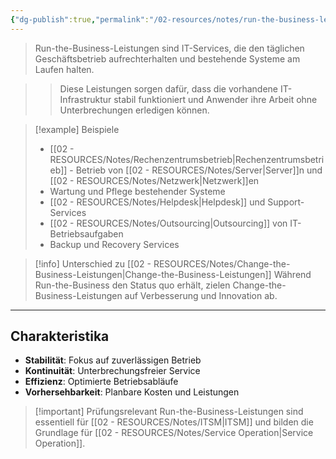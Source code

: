 ```yaml
---
{"dg-publish":true,"permalink":"/02-resources/notes/run-the-business-leistungen/","tags":["informatik/service","GFN/LF06"],"noteIcon":"","updated":"2025-10-24T12:49:59.309+02:00"}
---
```



>Run-the-Business-Leistungen sind IT-Services, die den täglichen Geschäftsbetrieb aufrechterhalten und bestehende Systeme am Laufen halten.

>>Diese Leistungen sorgen dafür, dass die vorhandene IT-Infrastruktur stabil funktioniert und Anwender ihre Arbeit ohne Unterbrechungen erledigen können.

>[!example] Beispiele
>- [[02 - RESOURCES/Notes/Rechenzentrumsbetrieb\|Rechenzentrumsbetrieb]] - Betrieb von [[02 - RESOURCES/Notes/Server\|Server]]n und [[02 - RESOURCES/Notes/Netzwerk\|Netzwerk]]en
>- Wartung und Pflege bestehender Systeme
>- [[02 - RESOURCES/Notes/Helpdesk\|Helpdesk]] und Support-Services
>- [[02 - RESOURCES/Notes/Outsourcing\|Outsourcing]] von IT-Betriebsaufgaben
>- Backup und Recovery Services

>[!info] Unterschied zu [[02 - RESOURCES/Notes/Change-the-Business-Leistungen\|Change-the-Business-Leistungen]]
>Während Run-the-Business den Status quo erhält, zielen Change-the-Business-Leistungen auf Verbesserung und Innovation ab.

---

## Charakteristika

- **Stabilität**: Fokus auf zuverlässigen Betrieb
- **Kontinuität**: Unterbrechungsfreier Service
- **Effizienz**: Optimierte Betriebsabläufe
- **Vorhersehbarkeit**: Planbare Kosten und Leistungen

>[!important] Prüfungsrelevant
>Run-the-Business-Leistungen sind essentiell für [[02 - RESOURCES/Notes/ITSM\|ITSM]] und bilden die Grundlage für [[02 - RESOURCES/Notes/Service Operation\|Service Operation]].

